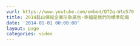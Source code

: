 ```yaml
---
vurl: https://www.youtube.com/embed/QT2q-Wte570
title: 2014磊山保經企業形象廣告-幸福是我們的標準配備
date: '2014-01-01 00:00:00'
layout: page
categories: video
---
```


